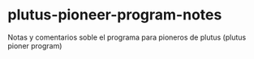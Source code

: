 # plutus-pioneer-program-notes
Notas y comentarios soble el programa para pioneros de plutus (plutus pioner program)
